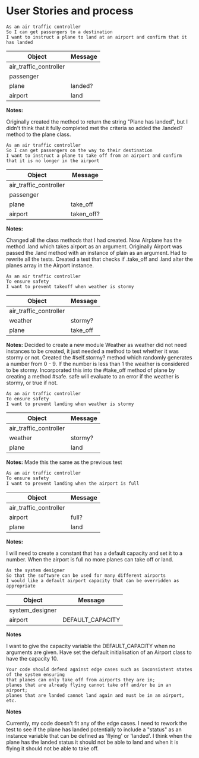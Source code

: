 User Stories and process
============

```
As an air traffic controller
So I can get passengers to a destination
I want to instruct a plane to land at an airport and confirm that it has landed
```
Object | Message
------- | -------
air_traffic_controller |
passenger |
plane | landed?
airport | land

**Notes:**

Originally created the method to return the string "Plane has landed", but I didn't think that it fully completed met the criteria so added the .landed? method to the plane class.

```
As an air traffic controller
So I can get passengers on the way to their destination
I want to instruct a plane to take off from an airport and confirm that it is no longer in the airport
```
Object | Message
------ | -------
air_traffic_controller |
passenger |
plane | take_off
airport | taken_off?

**Notes:**

Changed all the class methods that I had created. Now Airplane has the method .land which takes airport as an argument. Originally Airport was passed the .land method with an instance of plain as an argument. Had to rewrite all the tests. Created a test that checks if .take_off and .land alter the planes array in the Airport instance.

```
As an air traffic controller
To ensure safety
I want to prevent takeoff when weather is stormy
```
Object | Message
------ | -----
air_traffic_controller |
weather | stormy?
plane | take_off

**Notes:**
Decided to create a new module Weather as weather did not need instances to be created, it just needed a method to test whether it was stormy or not. Created the #self.stormy? method which randomly generates a number from 0 - 9. If the number is less than 1 the weather is considered to be stormy. Incorporated this into the #take_off method of plane by creating a method #safe. safe will evaluate to an error if the weather is stormy, or true if not.


```
As an air traffic controller
To ensure safety
I want to prevent landing when weather is stormy
```
Object | Message
------ | -----
air_traffic_controller |
weather | stormy?
plane | land

**Notes:**
Made this the same as the previous test


```
As an air traffic controller
To ensure safety
I want to prevent landing when the airport is full
```
Object | Message
------- | -------
air_traffic_controller |
airport | full?
plane | land

**Notes:**

I will need to create a constant that has a default capacity and set it to a number. When the airport is full no more planes can take off or land.

```
As the system designer
So that the software can be used for many different airports
I would like a default airport capacity that can be overridden as appropriate
```

Object | Message
------- | -------
system_designer |
airport | DEFAULT_CAPACITY

**Notes**

I want to give the capacity variable the DEFAULT_CAPACITY when no arguments are given. Have set the default initialisation of an Airport class to have the capacity 10.

```
Your code should defend against edge cases such as inconsistent states of the system ensuring
that planes can only take off from airports they are in;
planes that are already flying cannot take off and/or be in an airport;
planes that are landed cannot land again and must be in an airport, etc.
```
**Notes**

Currently, my code doesn't fit any of the edge cases. I need to rework the test to see if the plane has landed potentially to include a "status" as an instance variable that can be defined as 'flying' or 'landed'. I think when the plane has the landed status it should not be able to land and when it is flying it should not be able to take off.
